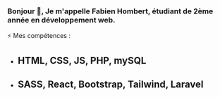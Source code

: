 ### Bonjour 👋, Je m'appelle Fabien Hombert, étudiant de 2ème année en développement web.

  ⚡ Mes compétences :
  
  - ## HTML, CSS, JS, PHP, mySQL
  - ## SASS, React, Bootstrap, Tailwind, Laravel 



<!--
**Picoche/Picoche** is a ✨ _special_ ✨ repository because its `README.md` (this file) appears on your GitHub profile.

Here are some ideas to get you started:

- 🔭 I’m currently working on ...
- 🌱 I’m currently learning ...
- 👯 I’m looking to collaborate on ...
- 🤔 I’m looking for help with ...
- 💬 Ask me about ...
- 📫 How to reach me: ...
- 😄 Pronouns: ...
- ⚡ Fun fact: ...
-->
